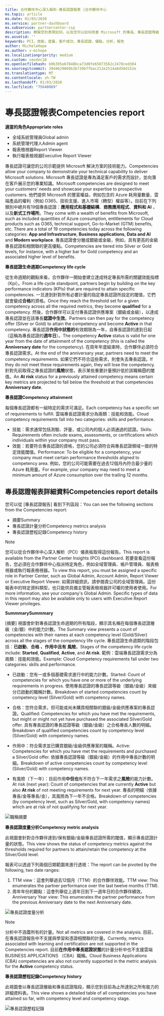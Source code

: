 ```yaml
---
title: 合作夥伴中心深入解析-專長認證報表 |合作夥伴中心
ms.topic: article
ms.date: 01/03/2020
ms.service: partner-dashboard
ms.subservice: partnercenter-csp
description: 瞭解您的表現如何，以及您可以如何改善 Microsoft 的專長、專長認證等級和優點，以協助您提供 Microsoft 解決方案。
ms.assetid: ''
keywords: PCI，效能，度量，客戶成功，專長認證，優點，分析，報告
author: MicheleHope
ms.author: v-mihope
ms.localizationpriority: medium
ms.custom: seodec18
ms.openlocfilehash: b9b395e67848bca73d0fe65073562c2478ced304
ms.sourcegitcommit: 39d4629869b3b739bffbac212e2514a8d50d152e
ms.translationtype: MT
ms.contentlocale: zh-TW
ms.lasthandoff: 01/03/2020
ms.locfileid: "75648089"
---
```

# <a name="competencies-report"></a><span data-ttu-id="3d594-104">專長認證報表</span><span class="sxs-lookup"><span data-stu-id="3d594-104">Competencies report</span></span>

<span data-ttu-id="3d594-105">**適當的角色**</span><span class="sxs-lookup"><span data-stu-id="3d594-105">**Appropriate roles**</span></span>
- <span data-ttu-id="3d594-106">全域系統管理員</span><span class="sxs-lookup"><span data-stu-id="3d594-106">Global admin</span></span>
- <span data-ttu-id="3d594-107">系統管理代理人</span><span class="sxs-lookup"><span data-stu-id="3d594-107">Admin agent</span></span>
- <span data-ttu-id="3d594-108">報表檢視器</span><span class="sxs-lookup"><span data-stu-id="3d594-108">Report Viewer</span></span>
- <span data-ttu-id="3d594-109">執行報表檢視器</span><span class="sxs-lookup"><span data-stu-id="3d594-109">Executive Report Viewer</span></span>

<span data-ttu-id="3d594-110">專長認證可讓您的公司示範提供 Microsoft 解決方案的技術能力。</span><span class="sxs-lookup"><span data-stu-id="3d594-110">Competencies allow your company to demonstrate your technical capability to deliver Microsoft solutions.</span></span> <span data-ttu-id="3d594-111">Microsoft 專長認證是專為滿足客戶的需求而設計，並向潛在客戶展示您的專業知識。</span><span class="sxs-lookup"><span data-stu-id="3d594-111">Microsoft competencies are designed to meet your customers' needs and showcase your expertise to prospective customers.</span></span> <span data-ttu-id="3d594-112">他們提供 Microsoft 的豐富權益，例如包含的 Azure 耗用量數量、雲端產品的權利（例如 O365、技術支援、進入市場（轉型）權益等）。目前在下列類別中總共有19個專長認證：**應用程式和基礎結構**、**商務應用程式**、**資料和 AI** ，以及**新式工作場所**。</span><span class="sxs-lookup"><span data-stu-id="3d594-112">They come with a wealth of benefits from Microsoft, such as included quantities of Azure consumption, entitlements for Cloud products such as O365, technical support, Go-to-Market (GTM) benefits, etc. There are a total of 19 competencies today across the following categories: **App and Infrastructure**, **Business applications**, **Data and AI** and **Modern workplace**.</span></span> <span data-ttu-id="3d594-113">專長認證會分層成銀級或金級，例如，具有更高的金級專長認證和相關聯的更高優點。</span><span class="sxs-lookup"><span data-stu-id="3d594-113">Competencies are tiered into Silver or Gold levels, for instance, with a higher bar for Gold competency and an associated higher level of benefits.</span></span>  

<span data-ttu-id="3d594-114">**專長認證生命週期**</span><span class="sxs-lookup"><span data-stu-id="3d594-114">**Competency life cycle**</span></span>

<span data-ttu-id="3d594-115">從生命週期的觀點來看，合作夥伴一開始會建立達成特定專長所需的關鍵效能指標（Kpi）。</span><span class="sxs-lookup"><span data-stu-id="3d594-115">From a life cycle standpoint, partners begin by building on the key performance indicators (KPIs) that are required to attain specific competencies.</span></span> <span data-ttu-id="3d594-116">一旦達到針對所有必要計量的指定專長認證所設定的閾值，它們就會變成**合格**的資格。</span><span class="sxs-lookup"><span data-stu-id="3d594-116">Once they reach the threshold set for a given competency across all the required metrics, they become **qualified** for a competency.</span></span> <span data-ttu-id="3d594-117">然後，合作夥伴可以支付專長認證供應專案（銀級或金級），以達成專長認證並在該專長**認證中生效**。</span><span class="sxs-lookup"><span data-stu-id="3d594-117">Partners can then pay for the competency offer (Silver or Gold) to attain the competency and become **Active** in that competency.</span></span> <span data-ttu-id="3d594-118">專長認證**作用中狀態的**有效期限為一年，自專長認證的達到日起（這稱為專長認證的**週年日**）。</span><span class="sxs-lookup"><span data-stu-id="3d594-118">The competency **Active** status is valid for one year from the date of attainment of the competency (this is called the **Anniversary date** for the competency).</span></span> <span data-ttu-id="3d594-119">在周年年度結束時，合作夥伴必須符合專長認證需求。</span><span class="sxs-lookup"><span data-stu-id="3d594-119">At the end of the anniversary year, partners need to meet the competency requirements.</span></span> <span data-ttu-id="3d594-120">如果它們不符合這些需求，則會失去專長認證。</span><span class="sxs-lookup"><span data-stu-id="3d594-120">If they do not meet these requirements again, they will lose the competency.</span></span> <span data-ttu-id="3d594-121">針對先前取得之專長認證的**風險**狀態，表示某些重要計量預計低於該職稱**日**的閾值。</span><span class="sxs-lookup"><span data-stu-id="3d594-121">An **At risk** status for a previously attained competency means certain key metrics are projected to fall below the threshold at that competencies **Anniversary date**.</span></span>

<span data-ttu-id="3d594-122">**專長認證**</span><span class="sxs-lookup"><span data-stu-id="3d594-122">**Competency attainment**</span></span>

<span data-ttu-id="3d594-123">每個專長認證都有一組特定的需求可滿足。</span><span class="sxs-lookup"><span data-stu-id="3d594-123">Each competency has a specific set of requirements to fulfill.</span></span> <span data-ttu-id="3d594-124">雲端專長認證需求分為兩類：技能和效能。</span><span class="sxs-lookup"><span data-stu-id="3d594-124">Cloud competency requirements fall into two categories: skills and performance.</span></span>

- <span data-ttu-id="3d594-125">技能：需求通常包括測驗、評量，或公司內的個人必須通過的認證。</span><span class="sxs-lookup"><span data-stu-id="3d594-125">Skills: Requirements often include exams, assessments, or certifications which individuals within your company must pass.</span></span>
- <span data-ttu-id="3d594-126">效能：若要符合專長認證的資格，您的公司必須符合與專長認證領域一致的特定效能閾值。</span><span class="sxs-lookup"><span data-stu-id="3d594-126">Performance: To be eligible for a competency, your company must meet certain performance thresholds aligned to competency area.</span></span> <span data-ttu-id="3d594-127">例如，您的公司可能需要在過去12個月內符合最少量的 Azure 耗用量。</span><span class="sxs-lookup"><span data-stu-id="3d594-127">For example, your company may need to meet a minimum amount of Azure consumption over the trailing 12 months.</span></span>

## <a name="competencies-report-details"></a><span data-ttu-id="3d594-128">專長認證報表詳細資料</span><span class="sxs-lookup"><span data-stu-id="3d594-128">Competencies report details</span></span>

<span data-ttu-id="3d594-129">您可以從 [專長認證報告] 看到下列區段：</span><span class="sxs-lookup"><span data-stu-id="3d594-129">You can see the following sections from the Competencies report:</span></span>

- <span data-ttu-id="3d594-130">摘要</span><span class="sxs-lookup"><span data-stu-id="3d594-130">Summary</span></span>
- <span data-ttu-id="3d594-131">專長認證計量分析</span><span class="sxs-lookup"><span data-stu-id="3d594-131">Competency metrics analysis</span></span>
- <span data-ttu-id="3d594-132">專長認證歷程記錄</span><span class="sxs-lookup"><span data-stu-id="3d594-132">Competency history</span></span>

 > [!NOTE]
 > <span data-ttu-id="3d594-133">您可以從合作夥伴中心深入解析（PCI）儀表板取得這份報告。</span><span class="sxs-lookup"><span data-stu-id="3d594-133">This report is available from the Partner Center Insights (PCI) dashboard.</span></span> <span data-ttu-id="3d594-134">若要查看這份報告，您必須在合作夥伴中心指派特定角色，例如全域管理員、帳戶管理員、報表檢視器或執行報表檢視器。</span><span class="sxs-lookup"><span data-stu-id="3d594-134">To view this report, you must be assigned a specific role in Partner Center, such as Global Admin, Account Admin, Report Viewer or Executive Report Viewer.</span></span> <span data-ttu-id="3d594-135">如需詳細資訊，請參閱貴公司的全域管理員。這份報表中的特定資料類型，也只能供具備主管報表檢視器許可權的使用者使用。</span><span class="sxs-lookup"><span data-stu-id="3d594-135">For more information, see your company's Global Admin. Specific types of data in this report may also be available only to users with Executive Report Viewer privileges.</span></span>

<span data-ttu-id="3d594-136">**Summmary**</span><span class="sxs-lookup"><span data-stu-id="3d594-136">**Summmary**</span></span>

<span data-ttu-id="3d594-137">[摘要] 視圖會針對專長認證生命週期的所有階段，顯示其名稱在每個專長認證層級（金/銀）中的能力計數。</span><span class="sxs-lookup"><span data-stu-id="3d594-137">The Summary view presents a count of competencies with their names at each competency level (Gold/Silver) across all the stages of the competency life cycle.</span></span> <span data-ttu-id="3d594-138">專長認證生命週期的階段包括：**已啟動**、**合格** **、作用中且有** **風險**。</span><span class="sxs-lookup"><span data-stu-id="3d594-138">Stages of the competency life cycle include: **Started**, **Qualified**, **Active**, and **At risk**.</span></span> <span data-ttu-id="3d594-139">範例：雲端專長認證需求分為兩類：技能和效能。</span><span class="sxs-lookup"><span data-stu-id="3d594-139">Example: Cloud Competency requirements fall under two categories: skills and performance.</span></span>

- <span data-ttu-id="3d594-140">已啟動：您有一或多個基礎需求進行中的能力計數。</span><span class="sxs-lookup"><span data-stu-id="3d594-140">Started: Count of competencies for which you have one or more of the underlying requirements in progress.</span></span>
<span data-ttu-id="3d594-141">使用專長認證的專長認證等級（銀級/金級）來細分已啟動的職稱計數。</span><span class="sxs-lookup"><span data-stu-id="3d594-141">Breakdown of started competencies count by competency level (Silver/Gold) with competency names.</span></span>

- <span data-ttu-id="3d594-142">合格：您符合需求，但可能或尚未購買相關聯的銀級/金級供應專案的專長認證。</span><span class="sxs-lookup"><span data-stu-id="3d594-142">Qualified: Competencies for which you have met the requirements, but might or might not yet have purchased the associated Silver/Gold offer.</span></span> <span data-ttu-id="3d594-143">具有專長認證的專長認證等級（銀級/金級）之合格專長人數的明細。</span><span class="sxs-lookup"><span data-stu-id="3d594-143">Breakdown of qualified competencies count by competency level (Silver/Gold) with competency names.</span></span>

- <span data-ttu-id="3d594-144">作用中：符合需求並已購買銀級/金級供應專案的職稱。</span><span class="sxs-lookup"><span data-stu-id="3d594-144">Active: Competencies for which you have met the requirements and purchased a Silver/Gold offer.</span></span> <span data-ttu-id="3d594-145">依據專長認證等級（銀級/金級）的作用中專長計數的明細。</span><span class="sxs-lookup"><span data-stu-id="3d594-145">Breakdown of active competencies count by competency level (Silver/Gold) with competency names.</span></span>

- <span data-ttu-id="3d594-146">有風險（下一年）：目前作用**中但也**有不符合下一年需求之**風險**的能力計數。</span><span class="sxs-lookup"><span data-stu-id="3d594-146">At risk (next year): Count of competencies that are currently **Active** but also **At risk** of not meeting requirements for next year.</span></span>
<span data-ttu-id="3d594-147">專長的明細（依據專長/金等專長/金），其風險為下一年不合格。</span><span class="sxs-lookup"><span data-stu-id="3d594-147">Breakdown of competencies (by competency level, such as Silver/Gold, with competency names) which are at risk of not qualifying for next year.</span></span>

![職稱摘要](images/pci/pci_competencies_summary_1.png)

<span data-ttu-id="3d594-149">**專長認證度量分析**</span><span class="sxs-lookup"><span data-stu-id="3d594-149">**Competency metric analysis**</span></span>

<span data-ttu-id="3d594-150">此視圖會針對合作夥伴達到/保有銀級/金級專長認證所需的閾值，顯示專長認證計量的狀態。</span><span class="sxs-lookup"><span data-stu-id="3d594-150">This view shows the status of competency metrics against the thresholds required for partners to attain/retain the competency at the Silver/Gold level.</span></span> 

<span data-ttu-id="3d594-151">報表可以透過下列兩個日期範圍來進行透視：</span><span class="sxs-lookup"><span data-stu-id="3d594-151">The report can be pivoted by the following, two date ranges:</span></span>

1. <span data-ttu-id="3d594-152">TTM view：這會列舉過去12個月（TTM）的合作夥伴效能。</span><span class="sxs-lookup"><span data-stu-id="3d594-152">TTM view: This enumerates the partner performance over the last twelve months (TTM).</span></span>
2. <span data-ttu-id="3d594-153">周年年份的觀點：這會列舉從上週年日到下一週年日的合作夥伴績效。</span><span class="sxs-lookup"><span data-stu-id="3d594-153">Anniversary Year view: This enumerates the partner performance from the previous Anniversary date to the next Anniversary date.</span></span>

![專長認證度量分析](images/pci/pci_competencies_comp_metrics_analysis_2.png)

> [!NOTE]
 > <span data-ttu-id="3d594-155">分析中不涵蓋所有的計量。</span><span class="sxs-lookup"><span data-stu-id="3d594-155">Not all metrics are covered in the analysis.</span></span> <span data-ttu-id="3d594-156">目前，在專長認證報告中不支援與學習和憑證相關聯的計量。</span><span class="sxs-lookup"><span data-stu-id="3d594-156">Currently, metrics associated with learning and certification are not supported in the Competencies report.</span></span> <span data-ttu-id="3d594-157">目前**在作用中專長認證狀態**的計量分析中也不支援雲端 BUSINESS APPLICATIONS （CBA）職稱。</span><span class="sxs-lookup"><span data-stu-id="3d594-157">Cloud Business Applications (CBA) competencies are also not currently supported in the metric analysis for the **Active** competency status.</span></span>

<span data-ttu-id="3d594-158">**專長認證歷程記錄**</span><span class="sxs-lookup"><span data-stu-id="3d594-158">**Competency history**</span></span>

<span data-ttu-id="3d594-159">此視圖會以專長認證層級和專長認證階段，顯示您到目前為止所達到之所有能力的詳細資料表。</span><span class="sxs-lookup"><span data-stu-id="3d594-159">This view shows a detailed table of all competencies you have attained so far, with competency level and competency stage.</span></span>

![專長認證歷程記錄](images/pci/pci_competencies_comp_history_3.png)

